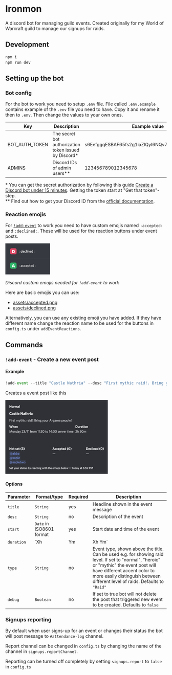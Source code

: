 # Ironmon

A discord bot for managing guild events. Created originally for my World of Warcraft guild to manage our signups for raids.

## Development

```bash
npm i
npm run dev
```

## Setting up the bot

### Bot config

For the bot to work you need to setup `.env` file. File called `.env.example` contains example of the `.env` file you need to have. Copy it and rename it then to `.env`. Then change the values to your own ones.

| Key            | Description                                            | Example value                                     |
| -------------- | ------------------------------------------------------ | ------------------------------------------------- |
| BOT_AUTH_TOKEN | The secret bot authorization token issued by Discord\* | s6EefggqESBAF65fs2g1iaZlQyI6NQv7FgecxAcTUyVtYjTaD |
| ADMINS         | Discord IDs of admin users\*\*                         | 123456789012345678                                |

\* You can get the secret authorization by following this guide [Create a Discord bot under 15 minutes](https://thomlom.dev/create-a-discord-bot-under-15-minutes/). Getting the token start at "Get that token"-step.  
\*\* Find out how to get your Discord ID from the [official documentation](https://support.discordapp.com/hc/en-us/articles/206346498-Where-can-I-find-my-User-Server-Message-ID-).

### Reaction emojis

For [`!add-event`](#add-event---create-a-new-event-post) to work you need to have custom emojis named `:accepted:` and `:declined:`. These will be used for the reaction buttons under event posts.

<img width="140" src="docs/config-add-event-custom-reactions.png" />

_Discord custom emojis needed for `!add-event` to work_

Here are basic emojis you can use:

- [assets/accepted.png](assets/accepted.png)
- [assets/declined.png](assets/declined.png)

Alternatively, you can use any existing emoji you have added. If they have different name change the reaction name to be used for the buttons in `config.ts` under `addEventReactions`.

## Commands

### `!add-event` - Create a new event post

#### Example

```ts
!add-event --title "Castle Nathria" --desc "First mythic raid!. Bring your A-game people!" --start "2020-11-23 12:30:00+02:00" --duration "2h 30m" --type "Normal"
```

Creates a event post like this

<img width="320" src="docs/example-add-event.png" />

#### Options

| Parameter  | Format/type              | Required | Description                                                                                                                                                                                                                                            |
| ---------- | ------------------------ | -------- | ------------------------------------------------------------------------------------------------------------------------------------------------------------------------------------------------------------------------------------------------------ |
| `title`    | `String`                 | yes      | Headline shown in the event message                                                                                                                                                                                                                    |
| `desc`     | `String`                 | no       | Description of the event                                                                                                                                                                                                                               |
| `start`    | `Date` in ISO8601 format | yes      | Start date and time of the event                                                                                                                                                                                                                       |
| `duration` | `Xh | Ym | Xh Ym`        | yes      | Duration of the event in hours and/or minutes. For example `2h 30m`, `4h` or `45m`                                                                                                                                                                     |
| `type`     | `String`                 | no       | Event type, shown above the title. Can be used e.g. for showing raid level. If set to "normal", "heroic" or "mythic" the event post will have different accent color to more easily distinguish between different level of raids. Defaults to `"Raid"` |
| `debug`    | `Boolean`                | no       | If set to true bot will not delete the post that triggered new event to be created. Defaults to `false`                                                                                                                                                |

### Signups reporting

By default when user signs-up for an event or changes their status the bot will post message to `#attendance-log` channel.

Report channel can be changed in `config.ts` by changing the name of the channel in `signups.reportChannel`.

Reporting can be turned off completely by setting `signups.report` to `false` in `config.ts`
